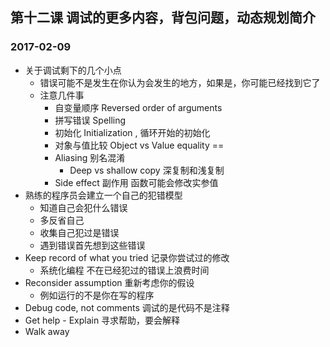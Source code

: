 ## 第十二课 调试的更多内容，背包问题，动态规划简介
### 2017-02-09

* 关于调试剩下的几个小点
    * 错误可能不是发生在你认为会发生的地方，如果是，你可能已经找到它了
    * 注意几件事
        * 自变量顺序 Reversed order of arguments  
        * 拼写错误 Spelling
        * 初始化 Initialization , 循环开始的初始化
        * 对象与值比较 Object vs Value equality ==
        * Aliasing 别名混淆 
            * Deep vs shallow copy 深复制和浅复制
        * Side effect 副作用 函数可能会修改实参值
* 熟练的程序员会建立一个自己的犯错模型
    * 知道自己会犯什么错误
    * 多反省自己
    * 收集自己犯过是错误
    * 遇到错误首先想到这些错误
* Keep record of what you tried 记录你尝试过的修改 
    * 系统化编程 不在已经犯过的错误上浪费时间
* Reconsider assumption 重新考虑你的假设 
    * 例如运行的不是你在写的程序
* Debug code, not comments 调试的是代码不是注释
* Get help - Explain 寻求帮助，要会解释
* Walk away

